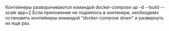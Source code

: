 Контейнеры разворачиваются командой docker-compose up -d --build --scale app=2
Если приложение не поднялось в контенере, необходимо остановить контейнеры командой "docker-compose down" и развернуть их еще раз.
